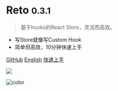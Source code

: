 # Reto <small>0.3.1</small>

> 基于hooks的React Store，灵活而高效。

- 写Store就像写Custom Hook
- 简单但高效，10分钟快速上手

[GitHub](https://github.com/awmleer/reto/)
[English](/)
[快速上手](./get-started.md)

![](https://images.unsplash.com/photo-1529700215145-58542a1f36b6?ixlib=rb-1.2.1&auto=format&fit=crop&w=1949&q=80)

![color](#f0f0f0)
